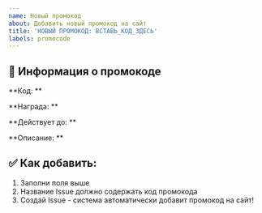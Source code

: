 ```yaml
---
name: Новый промокод
about: Добавить новый промокод на сайт
title: 'НОВЫЙ ПРОМОКОД: ВСТАВЬ_КОД_ЗДЕСЬ'
labels: promocode
---
```


## 📝 Информация о промокоде

**Код: **

**Награда: **

**Действует до: **

**Описание: **

## ✅ Как добавить:
1. Заполни поля выше
2. Название Issue должно содержать код промокода
3. Создай Issue - система автоматически добавит промокод на сайт!
